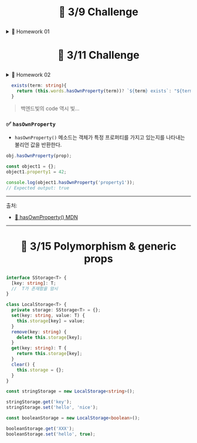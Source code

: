 # <p align="center">📆 3/9 Challenge</p>

<details>
<summary> 📃 Homework 01</summary>

```typescript
type Last = {
  <T>(arr: T[]): T | undefined;
};

type Prepend = {
  <T>(arr: T[], item: T): T[];
};

const last: Last = arr => {
  return arr[arr.length - 1];
};

const prepend: Prepend = (arr: any, item: any) => {
  return [item, ...arr];
};

let arr = [1, 2, 3];
```

</details>

# <p align="center">📆 3/11 Challenge</p>

<details>
<summary>📃 Homework 02</summary>

```typescript
type Words = {
  [key: string]: string;
};

class Dict {
  private words: Words;
  constructor() {
    this.words = {};
  }

  add(word: Word) {
    if (this.words[word.term] === undefined) {
      this.words[word.term] = word.def;
      return console.log(`${word.term} added!`);
    } else {
      return console.log(`${word.term} already exists!`);
    }
  }

  def(term: string) {
    return this.words[term];
  }

  del(term: string) {
    delete this.words[term];
    return console.log(`${term} deleted`);
  }

  update(word: Word) {
    if (this.words.hasOwnProperty(word.term)) {
      this.words[word.term] = word.def;
      return console.log(`${word.term} updated!`);
    } else {
      return console.log(`${word.term} does not exists`);
    }
  }

  showAll() {
    for (let [key, value] of Object.entries(this.words))
      return console.log(`${key}: ${value}`);
  }

  // 줍줍코드
  //   showAll() {
  //   let output = "\n--- Dictionary Content ---\n"
  //   Object.keys(this.words).forEach((term) =>
  //     output += `${term}: ${this.words[term]}\n`
  //   );
  //   output += "--- End of Dictionary ---\n"
  //   console.log(output);
  // }

  count() {
    return Object.keys(this.words).length;
  }

  upsert(word: Word) {
    if (this.words.hasOwnProperty(word.term)) {
      this.update(word);
      return console.log(`${word.term} added!`);
    } else {
      this.add(word);
      return console.log(`${word.term} already exists`);
    }
  }

  exists(term: string) {
    this.words.hasOwnProperty(term)
      ? console.log(`${term} exists !`)
      : console.log(`${term} dose not exists 😢`);
  }

  bulkAdd(words: Word[]) {
    for (let word of words) {
      this.add(word);
    }
  }

  bulkDelete(terms: string[]) {
    for (let term of terms) {
      this.del(term);
    }
  }
  // 줍줍코드
  //   bulkAdd(words: Word[]){
  //   words.forEach(word => this.add(word.term, word.definition))
  // }
  // bulkDelete(terms: string[]){
  //   terms.forEach(term => this.delete(term));
  // }
}

class Word {
  constructor(public term: string, public def: string) {}
}

const kimchi = new Word('Kimchi', 'Korean traditional food');
const ramen = new Word('Ramen', 'noodle');
const coffee = new Word('Coffee', 'drug!!');
const latte = new Word('Latte', 'coffee with milk');

const dict = new Dict();
```

</details>

```typescript
  exists(term: string){
    return (this.words.hasOwnProperty(term))? `${term} exists`: "${term} doesn't exist"
  }
```

> 백엔드빛의 code
> 역시 빛...

### ✅ `hasOwnProperty`

- `hasOwnProperty()` 메소드는 객체가 특정 프로퍼티를 가지고 있는지를 나타내는 불리언 값을 반환한다.

```javascript
obj.hasOwnProperty(prop);
```

```javascript
const object1 = {};
object1.property1 = 42;

console.log(object1.hasOwnProperty('property1'));
// Expected output: true
```

---

출처:

- [📎 hasOwnProperty() MDN](https://developer.mozilla.org/ko/docs/Web/JavaScript/Reference/Global_Objects/Object/hasOwnProperty)

---

# <p align="center">📆 3/15 Polymorphism & generic props</p>

```typescript
interface SStorage<T> {
  [key: string]: T;
  //  T가 존재함을 암시
}

class LocalStorage<T> {
  private storage: SStorage<T> = {};
  set(key: string, value: T) {
    this.storage[key] = value;
  }
  remove(key: string) {
    delete this.storage[key];
  }
  get(key: string): T {
    return this.storage[key];
  }
  clear() {
    this.storage = {};
  }
}

const stringStorage = new LocalStorage<string>();

stringStorage.get('key');
stringStorage.set('hello', 'nice');

const booleanStorage = new LocalStorage<boolean>();

booleanStorage.get('XXX');
booleanStorage.set('hello', true);
```
